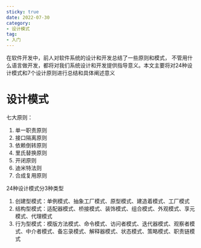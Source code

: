 ```yaml
---
sticky: true
date: 2022-07-30
category:
- 设计模式
tag:
- 入门
---
```



在软件开发中，前人对软件系统的设计和开发总结了一些原则和模式， 不管用什么语言做开发，都将对我们系统设计和开发提供指导意义。本文主要将对24种设计模式和7个设计原则进行总结和具体阐述意义
<!-- more -->
# 设计模式

七大原则：
1. 单一职责原则
2. 接口隔离原则
3. 依赖倒转原则
4. 里氏替换原则
5. 开闭原则
6. 迪米特法则
7. 合成复用原则

24种设计模式分3种类型
1. 创建型模式：单例模式、抽象工厂模式、原型模式、建造着模式、工厂模式
2. 结构型模式：适配器模式、桥接模式、装饰模式、组合模式、外观模式、享元模式、代理模式
3. 行为型模式：模版方法模式、命令模式、访问者模式、迭代器模式、观察者模式、中介者模式、备忘录模式、解释器模式、状态模式、策略模式、职责链模式


